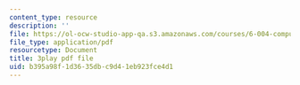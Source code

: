 ```yaml
---
content_type: resource
description: ''
file: https://ol-ocw-studio-app-qa.s3.amazonaws.com/courses/6-004-computation-structures-spring-2017/b395a98f1d3635dbc9d41eb923fce4d1_1eIFnKOZ-oY.pdf
file_type: application/pdf
resourcetype: Document
title: 3play pdf file
uid: b395a98f-1d36-35db-c9d4-1eb923fce4d1
---
```

